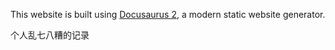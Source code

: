 This website is built using [Docusaurus 2](https://docusaurus.io/), a modern static website generator.

个人乱七八糟的记录
